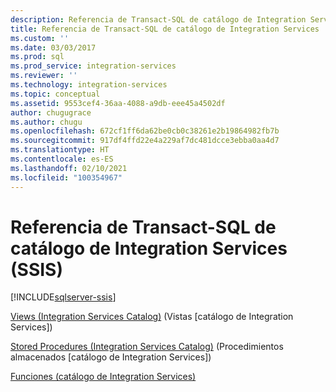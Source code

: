 ```yaml
---
description: Referencia de Transact-SQL de catálogo de Integration Services (SSIS)
title: Referencia de Transact-SQL de catálogo de Integration Services | Microsoft Docs
ms.custom: ''
ms.date: 03/03/2017
ms.prod: sql
ms.prod_service: integration-services
ms.reviewer: ''
ms.technology: integration-services
ms.topic: conceptual
ms.assetid: 9553cef4-36aa-4088-a9db-eee45a4502df
author: chugugrace
ms.author: chugu
ms.openlocfilehash: 672cf1ff6da62be0cb0c38261e2b19864982fb7b
ms.sourcegitcommit: 917df4ffd22e4a229af7dc481dcce3ebba0aa4d7
ms.translationtype: HT
ms.contentlocale: es-ES
ms.lasthandoff: 02/10/2021
ms.locfileid: "100354967"
---
```

# <a name="integration-services-ssis-catalog-transact-sql-reference"></a>Referencia de Transact-SQL de catálogo de Integration Services (SSIS)

[!INCLUDE[sqlserver-ssis](../../includes/applies-to-version/sqlserver-ssis.md)]


[Views &#40;Integration Services Catalog&#41;](../../integration-services/system-views/views-integration-services-catalog.md) (Vistas [catálogo de Integration Services])  
  
 [Stored Procedures &#40;Integration Services Catalog&#41;](../../integration-services/system-stored-procedures/stored-procedures-integration-services-catalog.md) (Procedimientos almacenados [catálogo de Integration Services])  
  
 [Funciones &#40;catálogo de Integration Services&#41;](../functions-dm-execution-performance-counters.md)